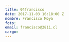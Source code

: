 ```yaml
---
title: 04francisco
date: 2017-11-03 16:18:00 Z
nombre: Francisco Moya
foto: 
email: francisco@2811.cl
cargo: 
---
```


